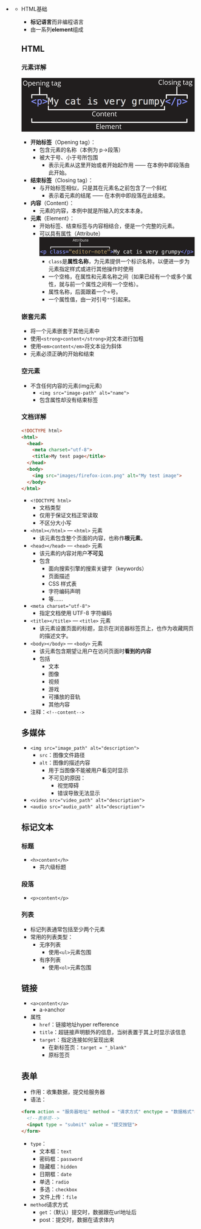 - - HTML基础
	
	  - **标记语言**而非编程语言
	  - 由一系列**element**组成
	
	  ## HTML
	
	  ### 元素详解
	
	  ![](https://raw.githubusercontent.com/alwaysmissin/picgo/main/20220906094458.png)
	
	  - **开始标签**（Opening tag）：
	    - 包含元素的名称（本例为 p->段落）
	    - 被大于号、小于号所包围
	      - 表示元素从这里开始或者开始起作用 —— 在本例中即段落由此开始。
	  - **结束标签**（Closing tag）：
	    - 与开始标签相似，只是其在元素名之前包含了一个斜杠
	      - 表示着元素的结尾 —— 在本例中即段落在此结束。
	  - **内容**（Content）：
	    - 元素的内容，本例中就是所输入的文本本身。
	  - **元素**（Element）：
	    - 开始标签、结束标签与内容相结合，便是一个完整的元素。
	    - 可以具有属性（Attribute）![](https://raw.githubusercontent.com/alwaysmissin/picgo/main/20220906094747.png)
	      - `class`是**属性名称**，为元素提供一个标识名称，以便进一步为元素指定样式或进行其他操作时使用
	      - 一个空格，在属性和元素名称之间（如果已经有一个或多个属性，就与前一个属性之间有一个空格）。
	      - 属性名称，后面跟着一个$=$号。
	      - 一个属性值，由一对引号`""`引起来。
	
	  ### 嵌套元素
	
	  - 将一个元素嵌套于其他元素中
	  - 使用`<strong>content</strong>`对文本进行加粗
	  - 使用`<em>content</em>`将文本设为斜体
	  - 元素必须正确的开始和结束
	
	  ### 空元素
	
	  - 不含任何内容的元素(img元素)
	    - `<img src="image-path" alt="name">`
	    - 包含属性却没有结束标签
	
	  ### 文档详解
	
	  ```html
	  <!DOCTYPE html>
	  <html>
	    <head>
	      <meta charset="utf-8">
	      <title>My test page</title>
	    </head>
	    <body>
	      <img src="images/firefox-icon.png" alt="My test image">
	    </body>
	  </html>
	  ```
	
	  - `<!DOCTYPE html>`
	    - 文档类型
	    - 仅用于保证文档正常读取
	    - 不区分大小写
	  - `<html></html>` — `<html>` 元素
	    - 该元素包含整个页面的内容，也称作**根元素**。
	  - `<head></head>` — `<head>` 元素
	    - 该元素的内容对用户**不可见**
	    - 包含
	      - 面向搜索引擎的搜索关键字（keywords）
	      - 页面描述
	      - CSS 样式表
	      - 字符编码声明
	      - 等......
	  - `<meta charset="utf-8">` 
	    - 指定文档使用 UTF-8 字符编码
	  - `<title></title>` — `<title>` 元素
	    - 该元素设置页面的标题，显示在浏览器标签页上，也作为收藏网页的描述文字。
	  - `<body></body>` — `<body>` 元素
	    - 该元素包含期望让用户在访问页面时**看到的内容**
	    - 包括
	      - 文本
	      - 图像
	      - 视频
	      - 游戏
	      - 可播放的音轨
	      - 其他内容
	  - 注释：`<!--content-->`
	
	  ## 多媒体
	
	  - `<img src="image_path" alt="description">`
	    - `src`：图像文件路径
	    - `alt`：图像的描述内容
	      - 用于当图像不能被用户看见时显示
	      - 不可见的原因：
	        - 视觉障碍
	        - 错误导致无法显示
	  - `<video src="video_path" alt="description">`
	  - `<audio src="audio_path" alt="description">`
	
	  ## 标记文本
	
	  ### 标题
	
	  - `<h>content</h>`
	    - 共六级标题
	
	  ### 段落
	
	  - `<p>content</p>`
	
	  ### 列表
	
	  - 标记列表通常包括至少两个元素
	  - 常用的列表类型：
	    - 无序列表
	      - 使用`<ul>`元素包围
	    - 有序列表
	      - 使用`<ol>`元素包围
	
	  ## 链接
	
	  - `<a>content</a>`
	    - a->anchor
	  - 属性
	    - `href`：链接地址hyper refference
	    - `title`：超链接声明额外的信息，当树表置于其上时显示该信息
	    - `target`：指定连接如何呈现出来
	      - 在新标签页：`target = "_blank"`
	      - 原标签页
	
	
	  ## 表单
	
	  - 作用：收集数据，提交给服务器
	  - 语法：
	
	  ```HTML
	  <form action = "服务器地址" method = "请求方式" enctype = "数据格式">
	  	<!--表单项-->
	  	<input type = "submit" value = "提交按钮">
	  </form>
	  ```
	
	  - `type`：
	    - 文本框：`text`
	    - 密码框：`password`
	    - 隐藏框：`hidden`
	    - 日期框：`date`
	    - 单选：`radio`
	    - 多选：`checkbox`
	    - 文件上传：`file`
	  - `method`请求方式
	    - `get`：（默认）提交时，数据跟在url地址后
	    - post：提交时，数据在请求体内